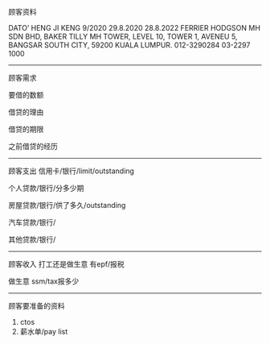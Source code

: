 顾客资料

DATO’ HENG JI KENG 9/2020 29.8.2020 28.8.2022 FERRIER HODGSON MH SDN BHD, BAKER TILLY MH TOWER, LEVEL 10, TOWER 1, AVENEU 5, BANGSAR SOUTH CITY, 59200 KUALA LUMPUR. 012-3290284 03-2297 1000

-----------------
顾客需求


要借的数额

借贷的理由

借贷的期限

之前借贷的经历


--------------
顾客支出
信用卡/银行/limit/outstanding


个人贷款/银行/分多少期

房屋贷款/银行/供了多久/outstanding

汽车贷款/银行/


其他贷款/银行/

-----------
顾客收入
打工还是做生意
有epf/报税

做生意 ssm/tax报多少

-------
顾客要准备的资料
1. ctos
2. 薪水单/pay list




